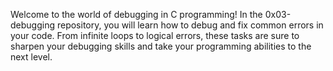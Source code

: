 Welcome to the world of debugging in C programming! In the 0x03-debugging repository, you will learn how to debug and fix common errors in your code. From infinite loops to logical errors, these tasks are sure to sharpen your debugging skills and take your programming abilities to the next level.
